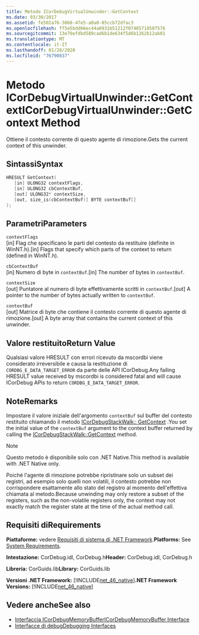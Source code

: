 ```yaml
---
title: Metodo ICorDebugVirtualUnwinder::GetContext
ms.date: 03/30/2017
ms.assetid: fe502a76-3068-47e5-a0a0-85ccb72dfac3
ms.openlocfilehash: ff5e5bdd66ec44a0931b51212f07485718507576
ms.sourcegitcommit: 13e79efdbd589cad6b1de634f5d6b1262b12ab01
ms.translationtype: MT
ms.contentlocale: it-IT
ms.lasthandoff: 01/28/2020
ms.locfileid: "76790837"
---
```

# <a name="icordebugvirtualunwindergetcontext-method"></a><span data-ttu-id="6de79-102">Metodo ICorDebugVirtualUnwinder::GetContext</span><span class="sxs-lookup"><span data-stu-id="6de79-102">ICorDebugVirtualUnwinder::GetContext Method</span></span>
<span data-ttu-id="6de79-103">Ottiene il contesto corrente di questo agente di rimozione.</span><span class="sxs-lookup"><span data-stu-id="6de79-103">Gets the current context of this unwinder.</span></span>  
  
## <a name="syntax"></a><span data-ttu-id="6de79-104">Sintassi</span><span class="sxs-lookup"><span data-stu-id="6de79-104">Syntax</span></span>  
  
```cpp  
HRESULT GetContext(  
   [in] ULONG32 contextFlags,  
   [in] ULONG32 cbContextBuf,  
   [out] ULONG32* contextSize,  
   [out, size_is(cbContextBuf)] BYTE contextBuf[]  
);  
```  
  
## <a name="parameters"></a><span data-ttu-id="6de79-105">Parametri</span><span class="sxs-lookup"><span data-stu-id="6de79-105">Parameters</span></span>  
 `contextFlags`  
 <span data-ttu-id="6de79-106">[in] Flag che specificano le parti del contesto da restituire (definite in WinNT.h).</span><span class="sxs-lookup"><span data-stu-id="6de79-106">[in] Flags that specify which parts of the context to return (defined in WinNT.h).</span></span>  
  
 `cbContextBuf`  
 <span data-ttu-id="6de79-107">[in] Numero di byte in `contextBuf`.</span><span class="sxs-lookup"><span data-stu-id="6de79-107">[in] The number of bytes in `contextBuf`.</span></span>  
  
 `contextSize`  
 <span data-ttu-id="6de79-108">[out] Puntatore al numero di byte effettivamente scritti in `contextBuf`.</span><span class="sxs-lookup"><span data-stu-id="6de79-108">[out] A pointer to the number of bytes actually written to `contextBuf`.</span></span>  
  
 `contextBuf`  
 <span data-ttu-id="6de79-109">[out] Matrice di byte che contiene il contesto corrente di questo agente di rimozione.</span><span class="sxs-lookup"><span data-stu-id="6de79-109">[out] A byte array that contains the current context of this unwinder.</span></span>  
  
## <a name="return-value"></a><span data-ttu-id="6de79-110">Valore restituito</span><span class="sxs-lookup"><span data-stu-id="6de79-110">Return Value</span></span>  
 <span data-ttu-id="6de79-111">Qualsiasi valore HRESULT con errori ricevuto da mscordbi viene considerato irreversibile e causa la restituzione di `CORDBG_E_DATA_TARGET_ERROR` da parte delle API ICorDebug.</span><span class="sxs-lookup"><span data-stu-id="6de79-111">Any failing HRESULT value received by mscordbi is considered fatal and will cause ICorDebug APIs to return `CORDBG_E_DATA_TARGET_ERROR`.</span></span>  
  
## <a name="remarks"></a><span data-ttu-id="6de79-112">Note</span><span class="sxs-lookup"><span data-stu-id="6de79-112">Remarks</span></span>  
 <span data-ttu-id="6de79-113">Impostare il valore iniziale dell'argomento `contextBuf` sul buffer del contesto restituito chiamando il metodo [ICorDebugStackWalk:: GetContext](icordebugstackwalk-getcontext-method.md) .</span><span class="sxs-lookup"><span data-stu-id="6de79-113">You set the initial value of the `contextBuf` argument to the context buffer returned by calling the [ICorDebugStackWalk::GetContext](icordebugstackwalk-getcontext-method.md) method.</span></span>  
  
> [!NOTE]
> <span data-ttu-id="6de79-114">Questo metodo è disponibile solo con .NET Native.</span><span class="sxs-lookup"><span data-stu-id="6de79-114">This method is available with .NET Native only.</span></span>  
  
 <span data-ttu-id="6de79-115">Poiché l'agente di rimozione potrebbe ripristinare solo un subset dei registri, ad esempio solo quelli non volatili, il contesto potrebbe non corrispondere esattamente allo stato del registro al momento dell'effettiva chiamata al metodo.</span><span class="sxs-lookup"><span data-stu-id="6de79-115">Because unwinding may only restore a subset of the registers, such as the non-volatile registers only, the context may not exactly match the register state at the time of the actual method call.</span></span>  
  
## <a name="requirements"></a><span data-ttu-id="6de79-116">Requisiti di</span><span class="sxs-lookup"><span data-stu-id="6de79-116">Requirements</span></span>  
 <span data-ttu-id="6de79-117">**Piattaforme:** vedere [Requisiti di sistema di .NET Framework](../../../../docs/framework/get-started/system-requirements.md).</span><span class="sxs-lookup"><span data-stu-id="6de79-117">**Platforms:** See [System Requirements](../../../../docs/framework/get-started/system-requirements.md).</span></span>  
  
 <span data-ttu-id="6de79-118">**Intestazione:** CorDebug.idl, CorDebug.h</span><span class="sxs-lookup"><span data-stu-id="6de79-118">**Header:** CorDebug.idl, CorDebug.h</span></span>  
  
 <span data-ttu-id="6de79-119">**Libreria:** CorGuids.lib</span><span class="sxs-lookup"><span data-stu-id="6de79-119">**Library:** CorGuids.lib</span></span>  
  
 <span data-ttu-id="6de79-120">**Versioni .NET Framework:** [!INCLUDE[net_46_native](../../../../includes/net-46-native-md.md)]</span><span class="sxs-lookup"><span data-stu-id="6de79-120">**.NET Framework Versions:** [!INCLUDE[net_46_native](../../../../includes/net-46-native-md.md)]</span></span>  
  
## <a name="see-also"></a><span data-ttu-id="6de79-121">Vedere anche</span><span class="sxs-lookup"><span data-stu-id="6de79-121">See also</span></span>

- [<span data-ttu-id="6de79-122">Interfaccia ICorDebugMemoryBuffer</span><span class="sxs-lookup"><span data-stu-id="6de79-122">ICorDebugMemoryBuffer Interface</span></span>](icordebugmemorybuffer-interface.md)
- [<span data-ttu-id="6de79-123">Interfacce di debug</span><span class="sxs-lookup"><span data-stu-id="6de79-123">Debugging Interfaces</span></span>](debugging-interfaces.md)
